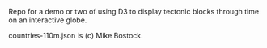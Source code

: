 Repo for a demo or two of using D3 to display tectonic blocks through time on 
an interactive globe.

countries-110m.json is (c) Mike Bostock.
